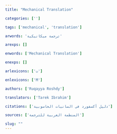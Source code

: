 ```yaml
---
title: "Mechanical Translation"

categories: ['']

tags: ['mechanical', 'translation']

arwords: 'ترجمة ميكانيكية'

arexps: []

enwords: ['Mechanical Translation']

enexps: []

arlexicons: ['ت']

enlexicons: ['M']

authors: ['Ruqayya Roshdy']

translators: ['Tarek Ibrahim']

citations: ['دليل أكسفورد في السانيات الحاسوبية']

sources: ['المنظمة العربية للترجمة']

slug: ""
---
```

